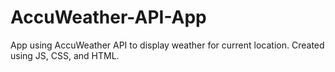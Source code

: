 # AccuWeather-API-App
App using AccuWeather API to display weather for current location. Created using JS, CSS, and HTML.
